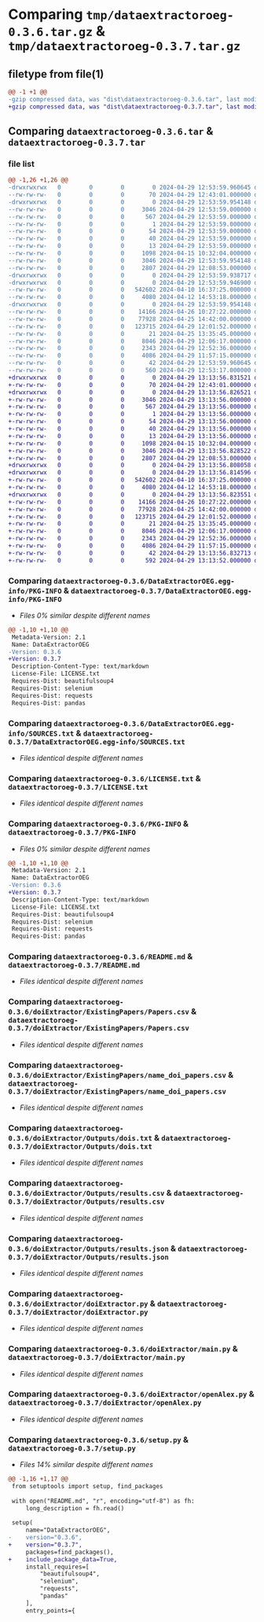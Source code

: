 # Comparing `tmp/dataextractoroeg-0.3.6.tar.gz` & `tmp/dataextractoroeg-0.3.7.tar.gz`

## filetype from file(1)

```diff
@@ -1 +1 @@
-gzip compressed data, was "dist\dataextractoroeg-0.3.6.tar", last modified: Mon Apr 29 12:53:59 2024, max compression
+gzip compressed data, was "dist\dataextractoroeg-0.3.7.tar", last modified: Mon Apr 29 13:13:56 2024, max compression
```

## Comparing `dataextractoroeg-0.3.6.tar` & `dataextractoroeg-0.3.7.tar`

### file list

```diff
@@ -1,26 +1,26 @@
-drwxrwxrwx   0        0        0        0 2024-04-29 12:53:59.960645 dataextractoroeg-0.3.6/
--rw-rw-rw-   0        0        0       70 2024-04-29 12:43:01.000000 dataextractoroeg-0.3.6/.gitignore
-drwxrwxrwx   0        0        0        0 2024-04-29 12:53:59.954148 dataextractoroeg-0.3.6/DataExtractorOEG.egg-info/
--rw-rw-rw-   0        0        0     3046 2024-04-29 12:53:59.000000 dataextractoroeg-0.3.6/DataExtractorOEG.egg-info/PKG-INFO
--rw-rw-rw-   0        0        0      567 2024-04-29 12:53:59.000000 dataextractoroeg-0.3.6/DataExtractorOEG.egg-info/SOURCES.txt
--rw-rw-rw-   0        0        0        1 2024-04-29 12:53:59.000000 dataextractoroeg-0.3.6/DataExtractorOEG.egg-info/dependency_links.txt
--rw-rw-rw-   0        0        0       54 2024-04-29 12:53:59.000000 dataextractoroeg-0.3.6/DataExtractorOEG.egg-info/entry_points.txt
--rw-rw-rw-   0        0        0       40 2024-04-29 12:53:59.000000 dataextractoroeg-0.3.6/DataExtractorOEG.egg-info/requires.txt
--rw-rw-rw-   0        0        0       13 2024-04-29 12:53:59.000000 dataextractoroeg-0.3.6/DataExtractorOEG.egg-info/top_level.txt
--rw-rw-rw-   0        0        0     1098 2024-04-15 10:32:04.000000 dataextractoroeg-0.3.6/LICENSE.txt
--rw-rw-rw-   0        0        0     3046 2024-04-29 12:53:59.954148 dataextractoroeg-0.3.6/PKG-INFO
--rw-rw-rw-   0        0        0     2807 2024-04-29 12:08:53.000000 dataextractoroeg-0.3.6/README.md
-drwxrwxrwx   0        0        0        0 2024-04-29 12:53:59.938717 dataextractoroeg-0.3.6/doiExtractor/
-drwxrwxrwx   0        0        0        0 2024-04-29 12:53:59.946900 dataextractoroeg-0.3.6/doiExtractor/ExistingPapers/
--rw-rw-rw-   0        0        0   542602 2024-04-10 16:37:25.000000 dataextractoroeg-0.3.6/doiExtractor/ExistingPapers/Papers.csv
--rw-rw-rw-   0        0        0     4080 2024-04-12 14:53:18.000000 dataextractoroeg-0.3.6/doiExtractor/ExistingPapers/name_doi_papers.csv
-drwxrwxrwx   0        0        0        0 2024-04-29 12:53:59.954148 dataextractoroeg-0.3.6/doiExtractor/Outputs/
--rw-rw-rw-   0        0        0    14166 2024-04-26 10:27:22.000000 dataextractoroeg-0.3.6/doiExtractor/Outputs/dois.txt
--rw-rw-rw-   0        0        0    77928 2024-04-25 14:42:00.000000 dataextractoroeg-0.3.6/doiExtractor/Outputs/results.csv
--rw-rw-rw-   0        0        0   123715 2024-04-29 12:01:52.000000 dataextractoroeg-0.3.6/doiExtractor/Outputs/results.json
--rw-rw-rw-   0        0        0       21 2024-04-25 13:35:45.000000 dataextractoroeg-0.3.6/doiExtractor/__init__.py
--rw-rw-rw-   0        0        0     8046 2024-04-29 12:06:17.000000 dataextractoroeg-0.3.6/doiExtractor/doiExtractor.py
--rw-rw-rw-   0        0        0     2343 2024-04-29 12:52:36.000000 dataextractoroeg-0.3.6/doiExtractor/main.py
--rw-rw-rw-   0        0        0     4086 2024-04-29 11:57:15.000000 dataextractoroeg-0.3.6/doiExtractor/openAlex.py
--rw-rw-rw-   0        0        0       42 2024-04-29 12:53:59.960645 dataextractoroeg-0.3.6/setup.cfg
--rw-rw-rw-   0        0        0      560 2024-04-29 12:53:17.000000 dataextractoroeg-0.3.6/setup.py
+drwxrwxrwx   0        0        0        0 2024-04-29 13:13:56.831521 dataextractoroeg-0.3.7/
+-rw-rw-rw-   0        0        0       70 2024-04-29 12:43:01.000000 dataextractoroeg-0.3.7/.gitignore
+drwxrwxrwx   0        0        0        0 2024-04-29 13:13:56.826521 dataextractoroeg-0.3.7/DataExtractorOEG.egg-info/
+-rw-rw-rw-   0        0        0     3046 2024-04-29 13:13:56.000000 dataextractoroeg-0.3.7/DataExtractorOEG.egg-info/PKG-INFO
+-rw-rw-rw-   0        0        0      567 2024-04-29 13:13:56.000000 dataextractoroeg-0.3.7/DataExtractorOEG.egg-info/SOURCES.txt
+-rw-rw-rw-   0        0        0        1 2024-04-29 13:13:56.000000 dataextractoroeg-0.3.7/DataExtractorOEG.egg-info/dependency_links.txt
+-rw-rw-rw-   0        0        0       54 2024-04-29 13:13:56.000000 dataextractoroeg-0.3.7/DataExtractorOEG.egg-info/entry_points.txt
+-rw-rw-rw-   0        0        0       40 2024-04-29 13:13:56.000000 dataextractoroeg-0.3.7/DataExtractorOEG.egg-info/requires.txt
+-rw-rw-rw-   0        0        0       13 2024-04-29 13:13:56.000000 dataextractoroeg-0.3.7/DataExtractorOEG.egg-info/top_level.txt
+-rw-rw-rw-   0        0        0     1098 2024-04-15 10:32:04.000000 dataextractoroeg-0.3.7/LICENSE.txt
+-rw-rw-rw-   0        0        0     3046 2024-04-29 13:13:56.828522 dataextractoroeg-0.3.7/PKG-INFO
+-rw-rw-rw-   0        0        0     2807 2024-04-29 12:08:53.000000 dataextractoroeg-0.3.7/README.md
+drwxrwxrwx   0        0        0        0 2024-04-29 13:13:56.808058 dataextractoroeg-0.3.7/doiExtractor/
+drwxrwxrwx   0        0        0        0 2024-04-29 13:13:56.814596 dataextractoroeg-0.3.7/doiExtractor/ExistingPapers/
+-rw-rw-rw-   0        0        0   542602 2024-04-10 16:37:25.000000 dataextractoroeg-0.3.7/doiExtractor/ExistingPapers/Papers.csv
+-rw-rw-rw-   0        0        0     4080 2024-04-12 14:53:18.000000 dataextractoroeg-0.3.7/doiExtractor/ExistingPapers/name_doi_papers.csv
+drwxrwxrwx   0        0        0        0 2024-04-29 13:13:56.823551 dataextractoroeg-0.3.7/doiExtractor/Outputs/
+-rw-rw-rw-   0        0        0    14166 2024-04-26 10:27:22.000000 dataextractoroeg-0.3.7/doiExtractor/Outputs/dois.txt
+-rw-rw-rw-   0        0        0    77928 2024-04-25 14:42:00.000000 dataextractoroeg-0.3.7/doiExtractor/Outputs/results.csv
+-rw-rw-rw-   0        0        0   123715 2024-04-29 12:01:52.000000 dataextractoroeg-0.3.7/doiExtractor/Outputs/results.json
+-rw-rw-rw-   0        0        0       21 2024-04-25 13:35:45.000000 dataextractoroeg-0.3.7/doiExtractor/__init__.py
+-rw-rw-rw-   0        0        0     8046 2024-04-29 12:06:17.000000 dataextractoroeg-0.3.7/doiExtractor/doiExtractor.py
+-rw-rw-rw-   0        0        0     2343 2024-04-29 12:52:36.000000 dataextractoroeg-0.3.7/doiExtractor/main.py
+-rw-rw-rw-   0        0        0     4086 2024-04-29 11:57:15.000000 dataextractoroeg-0.3.7/doiExtractor/openAlex.py
+-rw-rw-rw-   0        0        0       42 2024-04-29 13:13:56.832713 dataextractoroeg-0.3.7/setup.cfg
+-rw-rw-rw-   0        0        0      592 2024-04-29 13:13:52.000000 dataextractoroeg-0.3.7/setup.py
```

### Comparing `dataextractoroeg-0.3.6/DataExtractorOEG.egg-info/PKG-INFO` & `dataextractoroeg-0.3.7/DataExtractorOEG.egg-info/PKG-INFO`

 * *Files 0% similar despite different names*

```diff
@@ -1,10 +1,10 @@
 Metadata-Version: 2.1
 Name: DataExtractorOEG
-Version: 0.3.6
+Version: 0.3.7
 Description-Content-Type: text/markdown
 License-File: LICENSE.txt
 Requires-Dist: beautifulsoup4
 Requires-Dist: selenium
 Requires-Dist: requests
 Requires-Dist: pandas
```

### Comparing `dataextractoroeg-0.3.6/DataExtractorOEG.egg-info/SOURCES.txt` & `dataextractoroeg-0.3.7/DataExtractorOEG.egg-info/SOURCES.txt`

 * *Files identical despite different names*

### Comparing `dataextractoroeg-0.3.6/LICENSE.txt` & `dataextractoroeg-0.3.7/LICENSE.txt`

 * *Files identical despite different names*

### Comparing `dataextractoroeg-0.3.6/PKG-INFO` & `dataextractoroeg-0.3.7/PKG-INFO`

 * *Files 0% similar despite different names*

```diff
@@ -1,10 +1,10 @@
 Metadata-Version: 2.1
 Name: DataExtractorOEG
-Version: 0.3.6
+Version: 0.3.7
 Description-Content-Type: text/markdown
 License-File: LICENSE.txt
 Requires-Dist: beautifulsoup4
 Requires-Dist: selenium
 Requires-Dist: requests
 Requires-Dist: pandas
```

### Comparing `dataextractoroeg-0.3.6/README.md` & `dataextractoroeg-0.3.7/README.md`

 * *Files identical despite different names*

### Comparing `dataextractoroeg-0.3.6/doiExtractor/ExistingPapers/Papers.csv` & `dataextractoroeg-0.3.7/doiExtractor/ExistingPapers/Papers.csv`

 * *Files identical despite different names*

### Comparing `dataextractoroeg-0.3.6/doiExtractor/ExistingPapers/name_doi_papers.csv` & `dataextractoroeg-0.3.7/doiExtractor/ExistingPapers/name_doi_papers.csv`

 * *Files identical despite different names*

### Comparing `dataextractoroeg-0.3.6/doiExtractor/Outputs/dois.txt` & `dataextractoroeg-0.3.7/doiExtractor/Outputs/dois.txt`

 * *Files identical despite different names*

### Comparing `dataextractoroeg-0.3.6/doiExtractor/Outputs/results.csv` & `dataextractoroeg-0.3.7/doiExtractor/Outputs/results.csv`

 * *Files identical despite different names*

### Comparing `dataextractoroeg-0.3.6/doiExtractor/Outputs/results.json` & `dataextractoroeg-0.3.7/doiExtractor/Outputs/results.json`

 * *Files identical despite different names*

### Comparing `dataextractoroeg-0.3.6/doiExtractor/doiExtractor.py` & `dataextractoroeg-0.3.7/doiExtractor/doiExtractor.py`

 * *Files identical despite different names*

### Comparing `dataextractoroeg-0.3.6/doiExtractor/main.py` & `dataextractoroeg-0.3.7/doiExtractor/main.py`

 * *Files identical despite different names*

### Comparing `dataextractoroeg-0.3.6/doiExtractor/openAlex.py` & `dataextractoroeg-0.3.7/doiExtractor/openAlex.py`

 * *Files identical despite different names*

### Comparing `dataextractoroeg-0.3.6/setup.py` & `dataextractoroeg-0.3.7/setup.py`

 * *Files 14% similar despite different names*

```diff
@@ -1,16 +1,17 @@
 from setuptools import setup, find_packages
 
 with open("README.md", "r", encoding="utf-8") as fh:
     long_description = fh.read()
 
 setup(
     name="DataExtractorOEG",
-    version="0.3.6",
+    version="0.3.7",
     packages=find_packages(),
+    include_package_data=True,
     install_requires=[
         "beautifulsoup4",
         "selenium",
         "requests",
         "pandas"
     ],
     entry_points={
```

